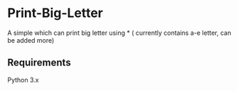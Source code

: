 # Print-Big-Letter

A simple which can print big letter using * ( currently contains a-e letter, can be added more)

## Requirements

Python 3.x
